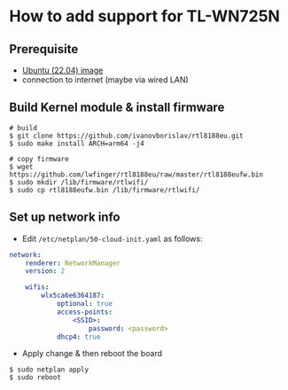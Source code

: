 # How to add support for TL-WN725N

## Prerequisite

- [Ubuntu (22.04) image](https://ubuntu.com/download/amd-xilinx)
- connection to internet (maybe via wired LAN)

## Build Kernel module & install firmware

```shell-session
# build
$ git clone https://github.com/ivanovborislav/rtl8188eu.git
$ sudo make install ARCH=arm64 -j4

# copy firmware
$ wget https://github.com/lwfinger/rtl8188eu/raw/master/rtl8188eufw.bin
$ sudo mkdir /lib/firmware/rtlwifi/
$ sudo cp rtl8188eufw.bin /lib/firmware/rtlwifi/
```

## Set up network info

- Edit ``/etc/netplan/50-cloud-init.yaml`` as follows:

```yaml
network:
    renderer: NetworkManager
    version: 2

    wifis:
        wlx5ca6e6364187:
            optional: true
            access-points:
                <SSID>:
                    password: <password>
            dhcp4: true
```

- Apply change & then reboot the board

```shell-session
$ sudo netplan apply
$ sudo reboot
```
